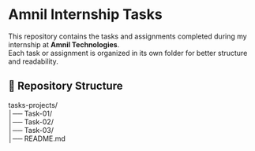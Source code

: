 #  Amnil Internship Tasks

This repository contains the tasks and assignments completed during my internship at **Amnil Technologies**.  
Each task or assignment is organized in its own folder for better structure and readability.  

## 📂 Repository Structure

tasks-projects/   
│── Task-01/    
│── Task-02/   
│── Task-03/    
│── README.md   


